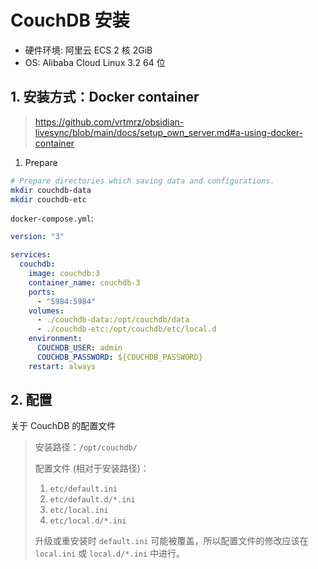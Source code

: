 # CouchDB 安装

- 硬件环境: 阿里云 ECS 2 核 2GiB
- OS: Alibaba Cloud Linux 3.2 64 位

## 1. 安装方式：Docker container

> <https://github.com/vrtmrz/obsidian-livesync/blob/main/docs/setup_own_server.md#a-using-docker-container>

1) Prepare

```bash
# Prepare directories which saving data and configurations.
mkdir couchdb-data
mkdir couchdb-etc
```

`docker-compose.yml`:

```yaml
version: "3"

services:
  couchdb:
    image: couchdb:3
    container_name: couchdb-3
    ports:
      - "5984:5984"
    volumes:
      - ./couchdb-data:/opt/couchdb/data
      - ./couchdb-etc:/opt/couchdb/etc/local.d
    environment:
      COUCHDB_USER: admin
      COUCHDB_PASSWORD: ${COUCHDB_PASSWORD}
    restart: always
```

## 2. 配置

关于 CouchDB 的配置文件

> 安装路径：`/opt/couchdb/`
>
> 配置文件 (相对于安装路径)：
>
> 1. `etc/default.ini`
> 2. `etc/default.d/*.ini`
> 3. `etc/local.ini`
> 4. `etc/local.d/*.ini`
>
> 升级或重安装时 `default.ini` 可能被覆盖，所以配置文件的修改应该在 `local.ini` 或 `local.d/*.ini` 中进行。
